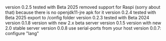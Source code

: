 version 0.2.5 tested with Beta 2025 removed support for Raspi (sorry about that) because  there is no openjdk11-jre apk for it
version 0.2.4 tested with Beta 2025 export to /config folder
version 0.2.3 tested with Beta 2024
version 0.1.8 version with new 2.x beta server
version 0.1.5 version with new 2.0 stable server
version 0.0.8  use serial-ports from your host
version 0.0.7: configure "lang"

